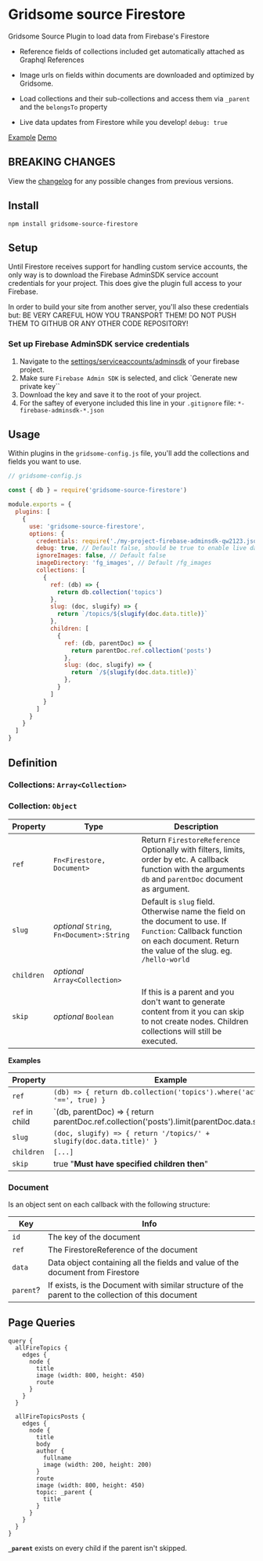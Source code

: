 # Gridsome source Firestore

Gridsome Source Plugin to load data from Firebase's Firestore

  * Reference fields of collections included get automatically attached as Graphql References

  * Image urls on fields within documents are downloaded and optimized by Gridsome.

  * Load collections and their sub-collections and access them via `_parent` and the `belongsTo` property

  * Live data updates from Firestore while you develop! `debug: true`

[Example](https://github.com/u12206050/gridsome-firestore-starter)
[Demo](https://gridsome-firestore-source.netlify.com/)

## BREAKING CHANGES

View the [changelog](https://github.com/u12206050/gridsome-source-firestore/blob/master/CHANGELOG.md) for any possible changes from previous versions.

## Install

  `npm install gridsome-source-firestore`

## Setup

Until Firestore receives support for handling custom service accounts, the only way is to download the Firebase AdminSDK service account credentials for your project. This does give the plugin full access to your Firebase.

In order to build your site from another server, you'll also these credentials but: BE VERY CAREFUL HOW YOU TRANSPORT THEM! DO NOT PUSH THEM TO GITHUB OR ANY OTHER CODE REPOSITORY!

### Set up Firebase AdminSDK service credentials

1. Navigate to the [settings/serviceaccounts/adminsdk](https://console.firebase.google.com/u/0/project/_/settings/serviceaccounts/adminsdk) of your firebase project.
2. Make sure `Firebase Admin SDK` is selected, and click `Generate new private key``
3. Download the key and save it to the root of your project.
4. For the saftey of everyone included this line in your `.gitignore` file: `*-firebase-adminsdk-*.json`

## Usage

Within plugins in the `gridsome-config.js` file, you'll add the collections and fields you want to use.

```javascript:title=gridsome-config.js
// gridsome-config.js

const { db } = require('gridsome-source-firestore')

module.exports = {
  plugins: [
    {
      use: 'gridsome-source-firestore',
      options: {
        credentials: require('./my-project-firebase-adminsdk-qw2123.json'), // Replace with your credentials file you downloaded.
        debug: true, // Default false, should be true to enable live data updates
        ignoreImages: false, // Default false
        imageDirectory: 'fg_images', // Default /fg_images
        collections: [
          {
            ref: (db) => {
              return db.collection('topics')
            },
            slug: (doc, slugify) => {
              return `/topics/${slugify(doc.data.title)}`
            },
            children: [
              {
                ref: (db, parentDoc) => {
                  return parentDoc.ref.collection('posts')
                },
                slug: (doc, slugify) => {
                  return `/${slugify(doc.data.title)}`
                },
              }
            ]
          }
        ]
      }
    }
  ]
}
```

## Definition

### Collections: `Array<Collection>`

### Collection: `Object`

Property | Type | Description
---|---|---
`ref` | `Fn<Firestore, Document>` | Return `FirestoreReference` Optionally with filters, limits, order by etc. A callback function with the arguments `db` and `parentDoc` document as argument.
`slug` | *optional* `String`, `Fn<Document>:String` | Default is `slug` field. Otherwise name the field on the document to use. If `Function`: Callback function on each document. Return the value of the slug. eg. `/hello-world`
`children` | *optional* `Array<Collection>`
`skip` | *optional* `Boolean` | If this is a parent and you don't want to generate content from it you can skip to not create nodes. Children collections will still be executed.

**Examples**

Property | Example
---|---
`ref` | `(db) => { return db.collection('topics').where('active', '==', true) }`
`ref` in child | `(db, parentDoc) => { return parentDoc.ref.collection('posts').limit(parentDoc.data.showLast || 10) }`
`slug` | `(doc, slugify) => { return '/topics/' + slugify(doc.data.title)' }`
`children` | `[...]`
`skip`| true "**Must have specified children then**"

### Document

Is an object sent on each callback with the following structure:

Key | Info
---|---
`id` | The key of the document
`ref` | The FirestoreReference of the document
`data` | Data object containing all the fields and value of the document from Firestore
`parent`? | If exists, is the Document with similar structure of the parent to the collection of this document


## Page Queries

```
query {
  allFireTopics {
    edges {
      node {
        title
        image (width: 800, height: 450)
        route
      }
    }
  }

  allFireTopicsPosts {
    edges {
      node {
        title
        body
        author {
          fullname
          image (width: 200, height: 200)
        }
        route
        image (width: 800, height: 450)
        topic: _parent {
          title
        }
      }
    }
  }
}
```

**`_parent`** exists on every child if the parent isn't skipped.